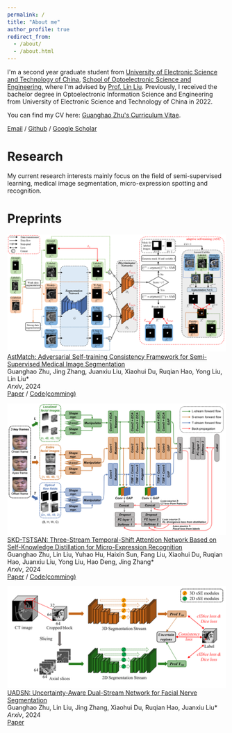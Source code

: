 ```yaml
---
permalink: /
title: "About me"
author_profile: true
redirect_from: 
  - /about/
  - /about.html
---
```


I'm a second year graduate student from [University of Electronic Science and Technology of China](https://www.uestc.edu.cn/), [School of Optoelectronic Science and Engineering](https://sose.uestc.edu.cn/), where I'm advised by [Prof. Lin Liu](https://faculty.uestc.edu.cn/liulinMOEMIL/zh_CN/index.htm). Previously, I received the bachelor degree in Optoelectronic Information Science and Engineering from University of Electronic Science and Technology of China in 2022.

You can find my CV here: [Guanghao Zhu's Curriculum Vitae](../assets/Curriculum_Vitae.pdf).

[Email](mailto:gzhu663663@gmail.com) / [Github](https://github.com/GuanghaoZhu663) / [Google Scholar](https://scholar.google.com.hk/citations?user=DLCTYXwAAAAJ&hl=zh-CN&oi=sra)

Research
======
My current research interests mainly focus on the field of semi-supervised learning, medical image segmentation, micro-expression spotting and recognition.

Preprints
======
![The framework of our AstMatch](/images/AstMatch.png)  
[AstMatch: Adversarial Self-training Consistency Framework for Semi-Supervised Medical Image Segmentation](https://arxiv.org/abs/2406.19649)  
Guanghao Zhu, Jing Zhang, Juanxiu Liu, Xiaohui Du, Ruqian Hao, Yong Liu, Lin Liu*  
*Arxiv*, 2024  
[Paper](https://arxiv.org/abs/2406.19649) / [Code(comming)](https://github.com/GuanghaoZhu663/AstMatch)  


![The framework of our SKD-TSTSAN](/images/SKD-TSTSAN.png)  
[SKD-TSTSAN: Three-Stream Temporal-Shift Attention Network Based on Self-Knowledge Distillation for Micro-Expression Recognition](https://arxiv.org/abs/2406.17538)  
Guanghao Zhu, Lin Liu, Yuhao Hu, Haixin Sun, Fang Liu, Xiaohui Du, Ruqian Hao, Juanxiu Liu, Yong Liu, Hao Deng, Jing Zhang*  
*Arxiv*, 2024  
[Paper](https://arxiv.org/abs/2406.17538) / [Code(comming)](https://github.com/GuanghaoZhu663/SKD-TSTSAN)  


![The framework of our UADSN](/images/UADSN.png)  
[UADSN: Uncertainty-Aware Dual-Stream Network for Facial Nerve Segmentation](https://arxiv.org/abs/2407.00297)  
Guanghao Zhu, Lin Liu, Jing Zhang, Xiaohui Du, Ruqian Hao, Juanxiu Liu*  
*Arxiv*, 2024  
[Paper](https://arxiv.org/abs/2407.00297)  
